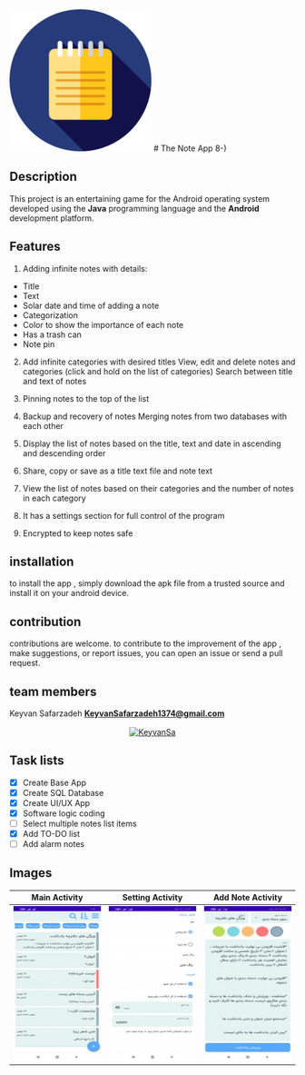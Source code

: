 <img src="app/src/main/res/drawable/logo.png" width="250" height="250">
# The Note App 8-)

## Description
This project is an entertaining game for the Android operating system developed using the **Java** programming language and the **Android** development platform.

## Features

1. Adding infinite notes with details:
* Title
* Text
* Solar date and time of adding a note
* Categorization
* Color to show the importance of each note
* Has a trash can
* Note pin

2. Add infinite categories with desired titles
   View, edit and delete notes and categories (click and hold on the list of categories)
   Search between title and text of notes

3. Pinning notes to the top of the list

4. Backup and recovery of notes
   Merging notes from two databases with each other

5. Display the list of notes based on the title, text and date in ascending and descending order

6. Share, copy or save as a title text file and note text

7. View the list of notes based on their categories and the number of notes in each category

8. It has a settings section for full control of the program

9. Encrypted to keep notes safe

## installation
to install the app , simply download the apk file from a trusted source and install it on your android device.

## contribution
contributions are welcome. to contribute to the improvement of the app , make suggestions, or report issues, you can open an issue or send a pull request.

## team members
Keyvan Safarzadeh
**KeyvanSafarzadeh1374@gmail.com**
<p align="center">
<a href="https://instagram.com/ebookline1393" target="blank"><img align="center" src="https://raw.githubusercontent.com/rahuldkjain/github-profile-readme-generator/master/src/images/icons/Social/instagram.svg" alt="KeyvanSa" height="30" width="40"/>
</a>

## Task lists
- [x] Create Base App
- [x] Create SQL Database
- [x] Create UI/UX App
- [x] Software logic coding
- [ ] Select multiple notes list items
- [x] Add TO-DO list
- [ ] Add alarm notes

## Images

| Main Activity| Setting Activity| Add Note Activity|
| :---: |:----:| :----:|
| ![Main](images/MainActivity.png)     | ![Settings](images/SettingsActivity.png) | ![Note](images/AddNoteActivity.png) |